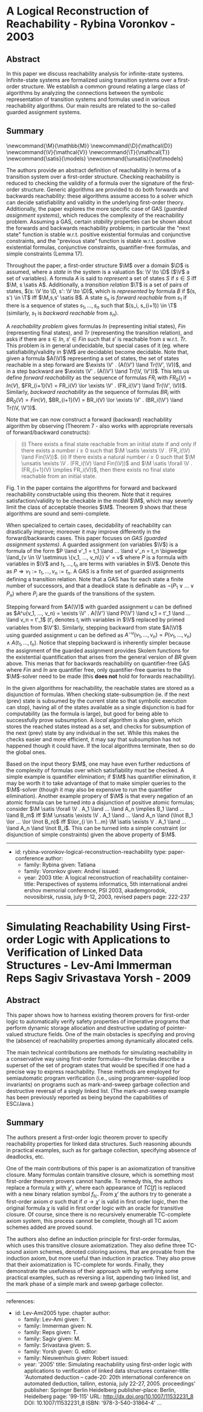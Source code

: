 A Logical Reconstruction of Reachability - Rybina Voronkov - 2003
=================================================================

Abstract
--------

In this paper we discuss reachability analysis for infinite-state systems.
Infinite-state systems are formalized using transition systems over a
first-order structure. We establish a common ground relating a large class of
algorithms by analyzing the connections between the symbolic representation of
transition systems and formulas used in various reachability algorithms. Our
main results are related to the so-called guarded assignment systems.

Summary
-------

\newcommand{\M}{\mathbb{M}}
\newcommand{\D}{\mathcal{D}}
\newcommand{\V}{\mathcal{V}}
\newcommand{\T}{\mathcal{T}}
\newcommand{\satis}{\models}
\newcommand{\unsatis}{\not\models}

The authors provide an abstract definition of reachability in terms of a
transition system over a first-order structure. Checking reachability is reduced
to checking the validity of a formula over the signature of the first-order
structure. Generic algorithms are provided to do both forwards and backwards
reachability: these algorithms assume access to a solver which can decide
satisfiability and validity in the underlying first-order theory. Additionally,
the paper explores the more specific case of GAS (*guarded assignment systems*),
which reduces the complexity of the reachability problem. Assuming a GAS,
certain *stability* properties can be shown about the forwards and backwards
reachability problems; in particular the "next state" function is stable w.r.t.
positive existential formulas and conjunctive constraints, and the "previous
state" function is stable w.r.t. positive existential formulas, conjunctive
constraints, quantifier-free formulas, and simple constraints (Lemma 17).

Throughout the paper, a first-order structure $\M$ over a domain $\D$ is
assumed, where a *state* in the system is a valuation $s: \V \to \D$ ($\V$ a
set of variables). A formula $A$ is said to *represent* a set of states $S$ if
$s \in S$ iff $\M, s \satis A$. Additionally, a *transition relation* $\T$ is a
set of pairs of states, $(s: \V \to \D, s': \V \to \D)$, which is
*represented* by formula $B$ if $(s, s') \in \T$ iff $\M,s,s' \satis B$. A state
$s_n$ is *forward reachable* from $s_1$ if there is a sequence of states
$s_1, ..., s_n$ such that $(s_i, s_{i+1}) \in \T$ (similarly, $s_1$ is *backward
reachable* from $s_n$).

A *reachability problem* gives formulas $In$ (representing initial states),
$Fin$ (representing final states), and $Tr$ (representing the transition
relation), and asks if there are $s \in In$, $s' \in Fin$ such that $s'$ is
reachable from $s$ w.r.t. $Tr$. This problem is in general undecidable, but
special cases of it (eg. where satisfiability/validity in $\M$ are decidable)
become decidable. Note that, given a formula $A(\V)$ representing a set of
states, the set of states reachable in a step forward are
$\exists \V' . (A(\V') \land Tr(\V', \V))$, and in a step backward are
$\exists \V' . (A(\V') \land Tr(\V, \V'))$. This lets us define *forward
reachability* as the sequence of formulas $FR_i$ with $FR_0(V) = In(V)$,
$FR_{i+1}(V) = FR_i(V) \lor \exists \V' . (FR_i(\V') \land Tr(\V', \V))$.
Similarly, *backward reachability* as the sequence of formulas $BR_i$ with
$BR_0(V) = Fin(V)$,
$BR_{i+1}(V) = BR_i(V) \lor \exists \V' . (BR_i(\V') \land Tr(\V, \V'))$.

Note that we can now construct a forward (backward) reachability algorithm by
observing (Theorem 7 - also works with appropriate reversals of forward/backward
constructs):

> (i) There exists a final state reachable from an initial state if and only if
>     there exists a number $i \geq 0$ such that
>     $\M \satis \exists \V . (FR_i(\V) \land Fin(\V))$.
> (ii) If there exists a natural number $i \geq 0$ such that
>     $\M \unsatis \exists \V . (FR_i(\V) \land Fin(\V))$ and
>     $\M \satis \forall \V . (FR_{i+1}(V) \implies FR_i(V))$, then there exists
>     no final state reachable from an initial state.

Fig. 1 in the paper contains the algorithms for forward and backward
reachability constructable using this theorem. Note that it requires
satisfaction/validity to be checkable in the model $\M$, which may severly limit
the class of acceptable theories $\M$. Theorem 9 shows that these algorithms are
sound and semi-complete.

When specialized to certain cases, decidability of reachability can drastically
improve; moreover it may improve differently in the forward/backwards cases.
This paper focuses on *GAS (guarded assignment systems)*. A guarded assignment
(on variables $\V$) is a formula of the form
$P \land v'_1 = t_1 \land ... \land v'_n = t_n \bigwedge \land_{v \in \V \setminus \{v_1, ..., v_n\}} v' = v$
where $P$ is a formula with variables in $\V$ and $t_1, ..., t_n$ are terms with
variables in $\V$. Denote this as $P \Rightarrow v_1 := t_1, ..., v_n := t_n$. A
GAS is a finite set of guarded assignments defining a transition relation. Note
that a GAS has for each state a finite number of successors, and that a deadlock
state is definable as $\lnot (P_1 \lor ... \lor P_n)$ where $P_i$ are the guards
of the transitions of the system.

Stepping forward from $A(\V)$ with guarded assignment $u$ can be defined as
$A^u(v_1, ..., v_n) = \exists \V' . A(\V') \land P(\V') \land v_1 = t'_1 \land ... \land v_n = t'_1$
($t'_i$ denotes $t_i$ with variables in $\V$ replaced by primed variables from
$\V'$). Similarly, stepping backward from state $A(\V)$ using guarded assignment
$u$ can be defined as
$A^{-u}(v_1, ..., v_n) = P(v_1, ..., v_n) \land A(t_1, ..., t_n)$. Notice that
stepping backward is inherently simpler because the assignment of the guarded
assignment provides Skolem functions for the existential quantification that
arises from the general version of $BR$ given above. This menas that for
backwards reachability on quantifier-free GAS where $Fin$ and $In$ are
quantifier free, only quantifier-free queries to the $\M$-solver need to be made
(this **does not** hold for forwards reachability).

In the given algorithms for reachability, the reachable states are stored as a
disjunction of formulas. When checking state-subsumption (ie. if the next (prev)
state is subsumed by the current state so that symbolic execution can stop),
having all of the states available as a single disjunction is bad for
computability (as the formula is large), but good for being able to successfully
prove subsumption. A *local* algorithm is also given, which stores the reached
states instead as a set, and checks for subsumption of the next (prev) state by
any individual in the set. While this makes the checks easier and more
efficient, it may say that subsumption has not happened though it could have. If
the local algorithms terminate, then so do the global ones.

Based on the input theory $\M$, one may have even further reductions of the
complexity of formulas over which satisfiability must be checked. A simple
example is quantifier elimination; if $\M$ has quantifier elimination, it may be
worth it to take advantage of that to make simpler queries to the $\M$-solver
(though it may also be expensive to run the quantifier elimination). Another
example propery of $\M$ is that every negation of an atomic formula can be
turned into a disjunction of positive atomic formulas; consider
$\M \satis \forall \V . A_1 \land ... \land A_n \implies B_1 \land ... \land B_m$
iff
$\M \unsatis \exists \V . A_1 \land ... \land A_n \land (\lnot B_1 \lor ... \lor \lnot B_n)$
iff
$\lor_{i \in 1...m} \M \satis \exists V . A_1 \land ... \land A_n \land \lnot B_i$.
This can be turned into a simple constraint (or disjunction of simple
constraints) given the above property of $\M$.

---
- id: rybina-voronkov-logical-reconstruction-reachability
  type: paper-conference
  author:
  - family: Rybina
    given: Tatiana
  - family: Voronkov
    given: Andrei
  issued:
  - year: 2003
  title: A logical reconstruction of reachability
  container-title: Perspectives of systems informatics, 5th international andrei ershov memorial conference, PSI 2003, akademgorodok, novosibirsk, russia, july 9-12, 2003, revised papers
  page: 222-237
---

Simulating Reachability Using First-order Logic with Applications to Verification of Linked Data Structures - Lev-Ami Immerman Reps Sagiv Srivastava Yorsh - 2009
=================================================================================================================================================================

Abstract
--------

This paper shows how to harness existing theorem provers for first-order logic
to automatically verify safety properties of imperative programs that perform
dynamic storage allocation and destructive updating of pointer-valued structure
fields. One of the main obstacles is specifying and proving the (absence) of
reachability properties among dynamically allocated cells.

The main technical contributions are methods for simulating reachability in a
conservative way using first-order formulas—the formulas describe a superset of
the set of program states that would be specified if one had a precise way to
express reachability. These methods are employed for semiautomatic program
verification (i.e., using programmer-supplied loop invariants) on programs such
as mark-and-sweep garbage collection and destructive reversal of a singly linked
list. (The mark-and-sweep example has been previously reported as being beyond
the capabilities of ESC/Java.)

Summary
-------

The authors present a first-order logic theorem prover to specify reachability
properties for linked data structures. Such reasoning abounds in practical
examples, such as for garbage collection, specifying absence of deadlocks, etc.

One of the main contributions of this paper is an axiomatization of transitive
closure. Many formulas contain transitive closure, which is something most
first-order theorem provers cannot handle. To remedy this, the authors replace a
formula $\chi$ with $\chi'$, where each appearance of $TC[f]$ is replaced with a
new binary relation symbol $f_{tc}$. From $\chi'$ the authors try to generate a
first-order axiom $\sigma$ such that if $\sigma \rightarrow \chi'$ is valid in
first order logic, then the original formula $\chi$ is valid in first order
logic with an oracle for transitive closure. Of course, since there is no
recursively enumerable TC-complete axiom system, this process cannot be
complete, though all TC axiom schemes added are proved sound.

The authors also define an induction principle for first-order formulas, which
uses this transitive closure axiomatization. They also define three TC-sound
axiom schemes, denoted coloring axioms, that are provable from the induction
axiom, but more useful than induction in practice. They also prove that their
axiomatization is TC-complete for words. Finally, they demonstrate the
usefulness of their approach with by verifying some practical examples, such as
reversing a list, appending two linked list, and the mark phase of a simple mark
and sweep garbage collector.

---
references:
- id: Lev-Ami2005
  type: chapter
  author:
  - family: Lev-Ami
    given: T.
  - family: Immerman
    given: N.
  - family: Reps
    given: T.
  - family: Sagiv
    given: M.
  - family: Srivastava
    given: S.
  - family: Yorsh
    given: G.
  editor:
  - family: Nieuwenhuis
    given: Robert
  issued:
  - year: '2005'
  title: Simulating reachability using first-order logic with applications to verification
    of linked data structures
  container-title: 'Automated deduction – cade-20: 20th international conference
    on automated deduction, tallinn, estonia, july 22-27, 2005. proceedings'
  publisher: Springer Berlin Heidelberg
  publisher-place: Berlin, Heidelberg
  page: '99-115'
  URL: http://dx.doi.org/10.1007/11532231_8
  DOI: 10.1007/11532231_8
  ISBN: '978-3-540-31864-4'
...
